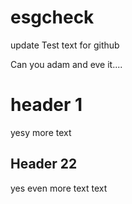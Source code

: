 # esgcheck

update Test text for github

Can you adam and eve it....

#  header 1

yesy more text

## Header 22

yes even more text text
